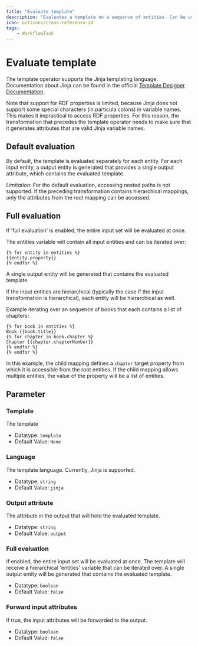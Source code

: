 ```yaml
---
title: "Evaluate template"
description: "Evaluates a template on a sequence of entities. Can be used after a transformation or directly after datasets that output a single table, such as CSV or Excel."
icon: octicons/cross-reference-24
tags: 
    - WorkflowTask
---
```

# Evaluate template
<!-- This file was generated - DO NOT CHANGE IT MANUALLY -->




The template operator supports the Jinja templating language. Documentation about Jinja can be found in the official [Template Designer Documentation](https://jinja.palletsprojects.com/en/2.11.x/templates/).

Note that support for RDF properties is limited, because Jinja does not support some special characters (in particula colons) in variable names. This makes it impractical to access RDF properties. For this reason, the transformation that precedes the template operator needs to make sure that it generates attributes that are valid Jinja variable names.

## Default evaluation

By default, the template is evaluated separately for each entity.
For each input entity, a output entity is generated that provides a single output attribute, which contains the evaluated template.

*Limitation*: For the default evaluation, accessing nested paths is not supported. If the preceding transformation contains hierarchical mappings, only the attributes from the root mapping can be accessed.

## Full evaluation

If 'full evaluation' is enabled, the entire input set will be evaluated at once.

The entities variable will contain all input entities and can be iterated over: 

    {% for entity in entities %}
    {{entity.property}}
    {% endfor %}

A single output entity will be generated that contains the evaluated template.

If the input entities are hierarchical (typically the case if the input transformation is hierarchical), each entity will be hierarchical as well.

Example iterating over an sequence of books that each contains a list of chapters:

    {% for book in entities %}
    Book {{book.title}}
    {% for chapter in book.chapter %}
    Chapter {{chapter.chapterNumber}}
    {% endfor %}
    {% endfor %}

In this example, the child mapping defines a `chapter` target property from which it is accessible from the root entities. If the child mapping allows multiple entities, the value of the property will be a list of entities.


## Parameter

### Template

The template

- Datatype: `template`
- Default Value: `None`



### Language

The template language. Currently, Jinja is supported.

- Datatype: `string`
- Default Value: `jinja`



### Output attribute

The attribute in the output that will hold the evaluated template.

- Datatype: `string`
- Default Value: `output`



### Full evaluation

If enabled, the entire input set will be evaluated at once. The template will receive a hierarchical 'entities' variable that can be iterated over. A single output entity will be generated that contains the evaluated template.

- Datatype: `boolean`
- Default Value: `false`



### Forward input attributes

If true, the input attributes will be forwarded to the output.

- Datatype: `boolean`
- Default Value: `false`



